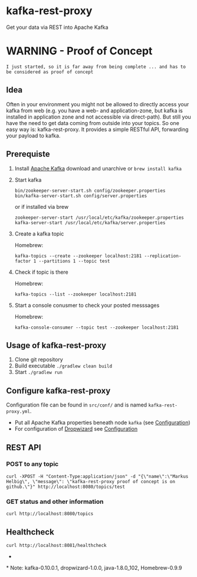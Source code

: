 # kafka-rest-proxy
Get your data via REST into Apache Kafka

# WARNING - Proof of Concept

```
I just started, so it is far away from being complete ... and has to be considered as proof of concept
```

## Idea

Often in your environment you might not be allowed to directly access your kafka from web (e.g. you have a web- and application-zone, but kafka is installed in application zone and not accessible via direct-path). But still you have the need to get data coming from outside into your topics. So one easy way is: kafka-rest-proxy. It provides a simple RESTful API, forwarding your payload to kafka.

## Prerequiste

1. Install [Apache Kafka](http://kafka.apache.org) download and unarchive or `brew install kafka`
2. Start kafka

	```
	bin/zookeeper-server-start.sh config/zookeeper.properties
	bin/kafka-server-start.sh config/server.properties
	```
	
	or if installed via brew
	
	```
	zookeeper-server-start /usr/local/etc/kafka/zookeeper.properties
	kafka-server-start /usr/local/etc/kafka/server.properties
	```
	
3. Create a kafka topic

   Homebrew:
   ```
   kafka-topics --create --zookeeper localhost:2181 --replication-factor 1 --partitions 1 --topic test
   ```

4. Check if topic is there

   Homebrew:
   ```
   kafka-topics --list --zookeeper localhost:2181
   ```

5. Start a console conusmer to check your posted messsages

   Homebrew:
   ```
   kafka-console-consumer --topic test --zookeeper localhost:2181
   ```

## Usage of kafka-rest-proxy

1. Clone git repository
2. Build executable `./gradlew clean build`
3. Start `./gradlew run`

## Configure kafka-rest-proxy

Configuration file can be found in `src/conf/` and is named `kafka-rest-proxy.yml`.

- Put all Apache Kafka properties beneath node `kafka` (see [Configuration](http://kafka.apache.org/documentation.html#configuration))
- For configuration of [Dropwizard](http://www.dropwizard.io) see [Configuration](http://www.dropwizard.io/1.0.0/docs/manual/core.html#configuration)

## REST API

### POST to any topic

```
curl -XPOST -H "Content-Type:application/json" -d "{\"name\":\"Markus Helbig\", \"message\": \"kafka-rest-proxy proof of concept is on github.\"}" http://localhost:8080/topics/test
```

### GET status and other information

```
curl http://localhost:8080/topics
```

## Healthcheck

```
curl http://localhost:8081/healthcheck
```

-

\* Note: kafka-0.10.0.1, dropwizard-1.0.0, java-1.8.0_102, Homebrew-0.9.9

